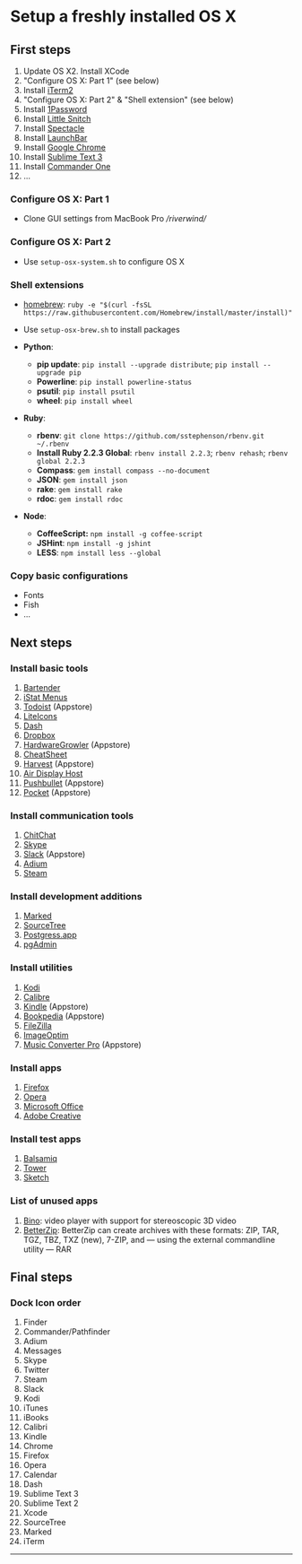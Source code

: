 # Setup a freshly installed OS X #

## First steps ##

1. Update OS 
X2. Install XCode
3. "Configure OS X: Part 1" (see below)
4. Install [iTerm2][it2]
5. "Configure OS X: Part 2" & "Shell extension" (see below)
6. Install [1Password][1p]
7. Install [Little Snitch][ls]
8. Install [Spectacle][spec]
9. Install [LaunchBar][lb]
10. Install [Google Chrome][gc]
11. Install [Sublime Text 3][st3]
12. Install [Commander One][co]
13. ...


### Configure OS X: Part 1 ###

- Clone GUI settings from MacBook Pro _/riverwind/_

### Configure OS X: Part 2 ###

- Use `setup-osx-system.sh` to configure OS X

### Shell extensions ###

- [homebrew][hb]: `ruby -e "$(curl -fsSL https://raw.githubusercontent.com/Homebrew/install/master/install)"`
- Use `setup-osx-brew.sh` to install packages

- **Python**:    
    + **pip update**: `pip install --upgrade distribute`; `pip install --upgrade pip`
    + **Powerline**: `pip install powerline-status`
    + **psutil**: `pip install psutil`
    + **wheel**: `pip install wheel` 
- **Ruby**:
    + **rbenv**: `git clone https://github.com/sstephenson/rbenv.git ~/.rbenv`
    + **Install Ruby 2.2.3 Global**: `rbenv install 2.2.3`; `rbenv rehash`; `rbenv global 2.2.3`
    + **Compass**: `gem install compass --no-document`
    + **JSON**: `gem install json`
    + **rake**: `gem install rake`
    + **rdoc**: `gem install rdoc`
- **Node**:
    + **CoffeeScript:** `npm install -g coffee-script `
    + **JSHint**: `npm install -g jshint`
    + **LESS**: `npm install less --global`

### Copy basic configurations ###

- Fonts
- Fish
- ...


## Next steps ##

### Install basic tools ###

1. [Bartender][bt]
2. [iStat Menus][ism]
3. [Todoist][todi] (Appstore)
4. [LiteIcons][li]
5. [Dash][da]
6. [Dropbox][db]
7. [HardwareGrowler][hwgr] (Appstore)
8. [CheatSheet][cs]
9. [Harvest][harv] (Appstore)
10. [Air Display Host][adh]
11. [Pushbullet][pb] (Appstore)
12. [Pocket][pock] (Appstore)

### Install communication tools ###

1. [ChitChat][cc] 
2. [Skype][skyp]
3. [Slack][slak] (Appstore)
4. [Adium][adi]
5. [Steam][stea]

### Install development additions ###

1. [Marked][md]
2. [SourceTree][sot]
3. [Postgress.app][pgap]
4. [pgAdmin][pgad]

### Install utilities ###

1. [Kodi][ko]
2. [Calibre][cal]
3. [Kindle][kin] (Appstore)
4. [Bookpedia][bope] (Appstore)
5. [FileZilla][fz]
6. [ImageOptim][imop]
7. [Music Converter Pro][mcp] (Appstore)

### Install apps ###

1. [Firefox][ff]
2. [Opera][ope]
3. [Microsoft Office][miof]
4. [Adobe Creative][adcc]

### Install test apps ###

1. [Balsamiq][bals]
2. [Tower][tow]
3. [Sketch][sket]

### List of unused apps ###

1. [Bino][bino]: video player with support for stereoscopic 3D video
2. [BetterZip][betzi]: BetterZip can create archives with these formats: ZIP, TAR, TGZ, TBZ, TXZ (new), 7-ZIP, and — using the external commandline utility — RAR

## Final steps ##

### Dock Icon order ###

1. Finder
2. Commander/Pathfinder
3. Adium
4. Messages
5. Skype
6. Twitter
7. Steam
8. Slack
9. Kodi
10. iTunes
11. iBooks
12. Calibri
13. Kindle
14. Chrome
15. Firefox
16. Opera
17. Calendar
18. Dash
19. Sublime Text 3
20. Sublime Text 2
21. Xcode
22. SourceTree
23. Marked
24. iTerm


<!-- reference section -->
--------------------------
[it2]: https://www.iterm2.com/
[1p]: https://agilebits.com/onepassword
[ls]: https://www.obdev.at/products/littlesnitch/index.html
[spec]: https://www.spectacleapp.com/
[lb]: https://www.obdev.at/products/launchbar/index.html
[gc]: http://www.google.com/chrome/
[st3]: http://www.sublimetext.com/3
[co]: http://mac.eltima.com/file-manager.html
[hb]: http://brew.sh/

[bt]: http://www.macbartender.com/
[ism]: https://bjango.com/mac/istatmenus/
[todi]: https://en.todoist.com/
[li]: http://www.freemacsoft.net/liteicon/
[da]: https://kapeli.com/
[db]: https://www.dropbox.com/en/
[hwgr]: http://growl.info/documentation/hardwaregrowler.php
[cs]: http://www.mediaatelier.com/CheatSheet/
[harv]: https://www.getharvest.com/
[adh]: https://avatron.com/air-display-hosts/
[pb]: https://www.pushbullet.com/
[pock]: https://getpocket.com/
[cc]: https://github.com/stonesam92/ChitChat/releases/tag/v1.3
[skyp]: http://www.skype.com/en/download-skype/skype-for-computer/
[slak]: https://slack.com/
[adi]: https://adium.im/
[stea]: http://store.steampowered.com/about/
[md]: http://marked2app.com/
[pgap]: http://postgresapp.com/
[pgad]: http://www.pgadmin.org/download/macosx.php
[sot]: https://www.sourcetreeapp.com/
[ko]: http://kodi.tv/
[cal]: http://calibre-ebook.com/
[kin]: https://www.amazon.de/gp/digital/fiona/kcp-landing-page?ie=UTF8&ref_=sv_kinc_6
[bope]: https://www.bruji.com/bookpedia/
[fz]: https://filezilla-project.org/
[imop]: https://imageoptim.com/
[mcp]: http://www.shedworx.com/musicconverter-pro
[ff]: https://www.mozilla.org/en-US/firefox/new/
[ope]: http://www.opera.com/computer/mac
[miof]: https://products.office.com/en-us/mac/microsoft-office-for-mac
[adcc]: http://www.adobe.com/de/creativecloud.html
[bals]: https://balsamiq.com/
[tow]: http://www.git-tower.com/
[sket]: http://bohemiancoding.com/sketch/
[bino]: http://bino3d.org/
[betzi]: http://macitbetter.com/



